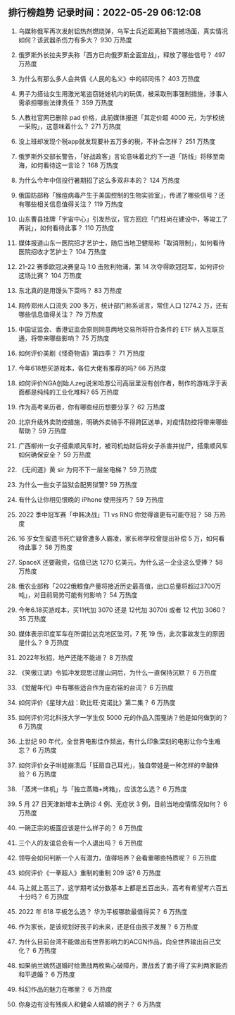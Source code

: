 
## 排行榜趋势 记录时间：2022-05-29 06:12:08
  
  1. 乌媒称俄军再次发射铝热剂燃烧弹，乌军士兵近距离拍下震撼场面，真实情况如何？该武器杀伤力有多大？ 930 万热度
    
  2. 俄罗斯外长拉夫罗夫称「西方已向俄罗斯全面宣战」，释放了哪些信号？ 497 万热度
    
  3. 为什么有那么多人会共情《人民的名义》中的祁同伟？ 403 万热度
    
  4. 男子为搭讪女生用激光笔盗窃娃娃机内的玩偶，被采取刑事强制措施，涉事人需承担哪些法律责任？ 359 万热度
    
  5. 人教社官网已删除 pad 价格，此前媒体报道「其定价超 4000 元，为学校统一采购」，这意味着什么？ 271 万热度
    
  6. 没上班却发现个税app就发现要补五万多的税，不补会怎样？ 251 万热度
    
  7. 俄罗斯外交部长警告，「好战政客」言论意味着北约下一道「防线」将移至南海，如何看待这一言论？ 168 万热度
    
  8. 为什么今年中信投行暑期招了这么多双非本的？ 124 万热度
    
  9. 俄国防部称「猴痘病毒产生于美国控制的生物实验室」，传递了哪些信号？还有哪些相关信息值得关注？ 119 万热度
    
  10. 山东曹县挂牌「宇宙中心」引发热议，官方回应「门柱尚在建设中，等竣工了再说」，如何看待此事？ 110 万热度
    
  11. 媒体报道山东一医院招才艺护士，随后当地卫健局称「取消限制」，如何看待医院招收才艺护士？ 104 万热度
    
  12. 21-22 赛季欧冠决赛皇马 1:0 击败利物浦，第 14 次夺得欧冠冠军，如何评价这场比赛？ 104 万热度
    
  13. 东北真的是用馒头下菜吗？ 83 万热度
    
  14. 网传郑州人口流失 200 多万，统计部门称系谣言，常住人口 1274.2 万，还有哪些信息值得关注？ 79 万热度
    
  15. 中国证监会、香港证监会原则同意两地交易所将符合条件的 ETF 纳入互联互通，将带来哪些影响？ 75 万热度
    
  16. 如何评价美剧《怪奇物语》第四季？ 71 万热度
    
  17. 今年618想买游戏本，各位大佬有推荐的吗? 66 万热度
    
  18. 如何评价NGA创始人zeg说米哈游公司高层里没有创作者，制作的游戏浮于表面都是纯纯的工业化堆料? 65 万热度
    
  19. 作为高考亲历者，你有哪些经历想要分享？ 62 万热度
    
  20. 北京升级外卖防控措施，明确外卖骑手不得跨区送单，对疫情防控将带来哪些帮助？ 59 万热度
    
  21. 广西柳州一女子搭乘顺风车时，被司机劫财后将女子杀害并抛尸，搭乘顺风车如何确保安全？ 59 万热度
    
  22. 《无间道》黄 sir 为何不下一层坐电梯？ 59 万热度
    
  23. 为什么一些女子监狱会配男狱警? 59 万热度
    
  24. 有什么让你相见恨晚的 iPhone 使用技巧？ 59 万热度
    
  25. 2022 季中冠军赛「中韩决战」T1 vs RNG 你觉得谁更有可能夺冠？ 58 万热度
    
  26. 16 岁女生留遗书死亡疑曾遭多人霸凌，家长称学校曾提出补偿 5 万，如何看待此事？ 58 万热度
    
  27. ​SpaceX 还要融资，估值已达 1270 亿美元，为什么这一企业这么受捧？ 58 万热度
    
  28. 俄农业部称「2022俄粮食产量将接近历史最高值，出口总量将超过3700万吨」，对目前局势可能有何影响？ 54 万热度
    
  29. 今年6.18买游戏本，买11代加 3070 还是 12代加 3070ti 或者 12 代加 3060？ 35 万热度
    
  30. 媒体表示印度军车在所谓拉达克地区坠河，7 死 19 伤，此次事故发生的原因是什么？ 9 万热度
    
  31. 2022年秋招，地产还能不能进？ 8 万热度
    
  32. 《笑傲江湖》令狐冲发现思过崖山洞后，为什么一直保持沉默？ 6 万热度
    
  33. 《觉醒年代》中有哪些适合作为座右铭的台词？ 6 万热度
    
  34. 如何评价《星球大战：欧比旺·克诺比》第二集？ 6 万热度
    
  35. 如何评价河北科技大学一学生仅 5000 元的作品入围戛纳？他是如何做到的？ 6 万热度
    
  36. 上世纪 90 年代，全世界电影佳作频出，有什么印象深刻的电影让你今生难忘？ 6 万热度
    
  37. 如何评价女子哄娃崩溃后「狂扇自己耳光」，独自带娃是一种怎样的辛酸体验？ 6 万热度
    
  38. 「蒸烤一体机」与「独立蒸箱+烤箱」，应该怎么选？ 6 万热度
    
  39. 5 月 27 日天津新增本土确诊 4 例、无症状 3 例，目前当地疫情情况如何？ 6 万热度
    
  40. 一碗正宗的板面应该是什么样子的？ 6 万热度
    
  41. 三个人的友谊总会有一个人退出吗？ 6 万热度
    
  42. 领导会如何判断一个人有潜力，值得培养？会看重哪些特质呢？ 6 万热度
    
  43. 如何评价《一拳超人》重制的重制 209 话? 6 万热度
    
  44. 马上就上高三了，这学期考试分数基本上都是五百出头，高考有希望考六百五十分吗？ 6 万热度
    
  45. 2022 年 618 平板怎么选？ 华为平板哪款最值得买？ 6 万热度
    
  46. 作为家长，是该规划好孩子的未来，还是任由孩子发展？ 6 万热度
    
  47. 为什么目前台湾不能做出有世界影响力的ACGN作品，向全世界输出自己文化？ 6 万热度
    
  48. 如果纳兰嫣然退婚时给萧战两枚紫心破障丹，萧战丢了面子得了实利两家能否和平退婚？ 6 万热度
    
  49. 科幻作品的魅力在哪里？ 6 万热度
    
  50. 你身边有没有残疾人和健全人结婚的例子？ 6 万热度
    